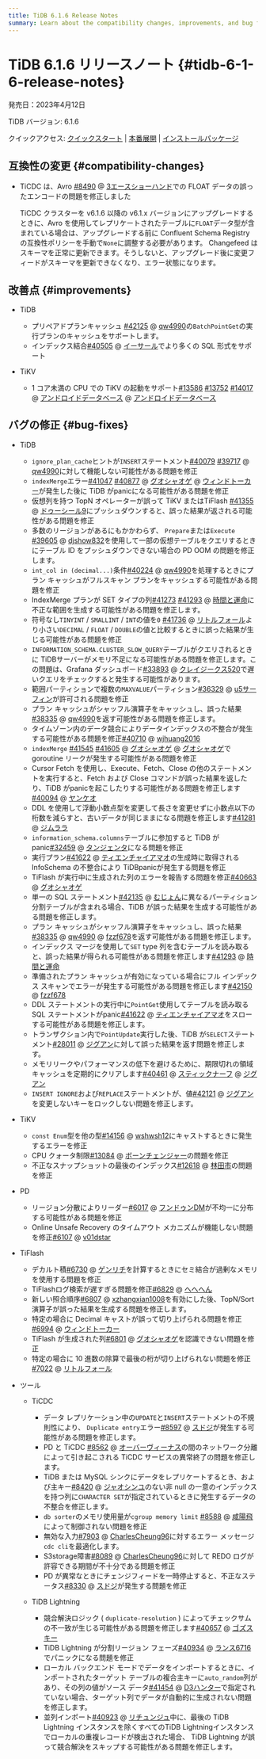 ```yaml
---
title: TiDB 6.1.6 Release Notes
summary: Learn about the compatibility changes, improvements, and bug fixes in TiDB 6.1.6.
---
```


# TiDB 6.1.6 リリースノート {#tidb-6-1-6-release-notes}

発売日：2023年4月12日

TiDB バージョン: 6.1.6

クイックアクセス: [クイックスタート](https://docs.pingcap.com/tidb/v6.1/quick-start-with-tidb) | [本番展開](https://docs.pingcap.com/tidb/v6.1/production-deployment-using-tiup) | [インストールパッケージ](https://www.pingcap.com/download/?version=v6.1.6#version-list)

## 互換性の変更 {#compatibility-changes}

-   TiCDC は、Avro [#8490](https://github.com/pingcap/tiflow/issues/8490) @ [3エースショーハンド](https://github.com/3AceShowHand)での FLOAT データの誤ったエンコードの問題を修正しました

    TiCDC クラスターを v6.1.6 以降の v6.1.x バージョンにアップグレードするときに、Avro を使用してレプリケートされたテーブルに`FLOAT`データ型が含まれている場合は、アップグレードする前に Confluent Schema Registry の互換性ポリシーを手動で`None`に調整する必要があります。 Changefeed はスキーマを正常に更新できます。そうしないと、アップグレード後に変更フィードがスキーマを更新できなくなり、エラー状態になります。

## 改善点 {#improvements}

-   TiDB

    -   プリペアドプランキャッシュ [#42125](https://github.com/pingcap/tidb/issues/42125) @ [qw4990](https://github.com/qw4990)の`BatchPointGet`の実行プランのキャッシュをサポートします。
    -   インデックス結合[#40505](https://github.com/pingcap/tidb/issues/40505) @ [イーサール](https://github.com/Yisaer)でより多くの SQL 形式をサポート

-   TiKV

    -   1 コア未満の CPU での TiKV の起動をサポート[#13586](https://github.com/tikv/tikv/issues/13586) [#13752](https://github.com/tikv/tikv/issues/13752) [#14017](https://github.com/tikv/tikv/issues/14017) @ [アンドロイドデータベース](https://github.com/andreid-db) @ [アンドロイドデータベース](https://github.com/andreid-db)

## バグの修正 {#bug-fixes}

-   TiDB

    -   `ignore_plan_cache`ヒントが`INSERT`ステートメント[#40079](https://github.com/pingcap/tidb/issues/40079) [#39717](https://github.com/pingcap/tidb/issues/39717) @ [qw4990](https://github.com/qw4990)に対して機能しない可能性がある問題を修正
    -   `indexMerge`エラー[#41047](https://github.com/pingcap/tidb/issues/41047) [#40877](https://github.com/pingcap/tidb/issues/40877) @ [グオシャオゲ](https://github.com/guo-shaoge) @ [ウィンドトーカー](https://github.com/windtalker)が発生した後に TiDB がpanicになる可能性がある問題を修正
    -   仮想列を持つ TopN オペレーターが誤って TiKV またはTiFlash [#41355](https://github.com/pingcap/tidb/issues/41355) @ [ドゥーシール9](https://github.com/Dousir9)にプッシュダウンすると、誤った結果が返される可能性がある問題を修正
    -   多数のリージョンがあるにもかかわらず、 `Prepare`または`Execute` [#39605](https://github.com/pingcap/tidb/issues/39605) @ [djshow832](https://github.com/djshow832)を使用して一部の仮想テーブルをクエリするときにテーブル ID をプッシュダウンできない場合の PD OOM の問題を修正します。
    -   `int_col in (decimal...)`条件[#40224](https://github.com/pingcap/tidb/issues/40224) @ [qw4990](https://github.com/qw4990)を処理するときにプラン キャッシュがフルスキャン プランをキャッシュする可能性がある問題を修正
    -   IndexMerge プランが SET タイプの列[#41273](https://github.com/pingcap/tidb/issues/41273) [#41293](https://github.com/pingcap/tidb/issues/41293) @ [時間と運命](https://github.com/time-and-fate)に不正な範囲を生成する可能性がある問題を修正します。
    -   符号なし`TINYINT` / `SMALLINT` / `INT`の値を`0` [#41736](https://github.com/pingcap/tidb/issues/41736) @ [リトルフォール](https://github.com/LittleFall)より小さい`DECIMAL` / `FLOAT` / `DOUBLE`の値と比較するときに誤った結果が生じる可能性がある問題を修正
    -   `INFORMATION_SCHEMA.CLUSTER_SLOW_QUERY`テーブルがクエリされるときに TiDBサーバーがメモリ不足になる可能性がある問題を修正します。この問題は、Grafana ダッシュボード[#33893](https://github.com/pingcap/tidb/issues/33893) @ [クレイジークス520](https://github.com/crazycs520)で遅いクエリをチェックすると発生する可能性があります。
    -   範囲パーティションで複数の`MAXVALUE`パーティション[#36329](https://github.com/pingcap/tidb/issues/36329) @ [u5サーフィン](https://github.com/u5surf)が許可される問題を修正
    -   プラン キャッシュがシャッフル演算子をキャッシュし、誤った結果[#38335](https://github.com/pingcap/tidb/issues/38335) @ [qw4990](https://github.com/qw4990)を返す可能性がある問題を修正します。
    -   タイムゾーン内のデータ競合によりデータインデックスの不整合が発生する可能性がある問題を修正[#40710](https://github.com/pingcap/tidb/issues/40710) @ [wjhuang2016](https://github.com/wjhuang2016)
    -   `indexMerge` [#41545](https://github.com/pingcap/tidb/issues/41545) [#41605](https://github.com/pingcap/tidb/issues/41605) @ [グオシャオゲ](https://github.com/guo-shaoge) @ [グオシャオゲ](https://github.com/guo-shaoge)で goroutine リークが発生する可能性がある問題を修正
    -   Cursor Fetch を使用し、Execute、Fetch、Close の他のステートメントを実行すると、Fetch および Close コマンドが誤った結果を返したり、TiDB がpanicを起こしたりする可能性がある問題を修正します[#40094](https://github.com/pingcap/tidb/issues/40094) @ [ヤンケオ](https://github.com/YangKeao)
    -   DDL を使用して浮動小数点型を変更して長さを変更せずに小数点以下の桁数を減らすと、古いデータが同じままになる問題を修正します[#41281](https://github.com/pingcap/tidb/issues/41281) @ [ジムララ](https://github.com/zimulala)
    -   `information_schema.columns`テーブルに参加すると TiDB がpanic[#32459](https://github.com/pingcap/tidb/issues/32459) @ [タンジェンタ](https://github.com/tangenta)になる問題を修正
    -   実行プラン[#41622](https://github.com/pingcap/tidb/issues/41622) @ [ティエンチャイアマオ](https://github.com/tiancaiamao)の生成時に取得される InfoSchema の不整合により TiDBpanicが発生する問題を修正
    -   TiFlash が実行中に生成された列のエラーを報告する問題を修正[#40663](https://github.com/pingcap/tidb/issues/40663) @ [グオシャオゲ](https://github.com/guo-shaoge)
    -   単一の SQL ステートメント[#42135](https://github.com/pingcap/tidb/issues/42135) @ [むじょん](https://github.com/mjonss)に異なるパーティション分割テーブルが含まれる場合、TiDB が誤った結果を生成する可能性がある問題を修正します。
    -   プラン キャッシュがシャッフル演算子をキャッシュし、誤った結果[#38335](https://github.com/pingcap/tidb/issues/38335) @ [qw4990](https://github.com/qw4990) @ [fzzf678](https://github.com/fzzf678)を返す可能性がある問題を修正します。
    -   インデックス マージを使用して`SET` type 列を含むテーブルを読み取ると、誤った結果が得られる可能性がある問題を修正します[#41293](https://github.com/pingcap/tidb/issues/41293) @ [時間と運命](https://github.com/time-and-fate)
    -   準備されたプラン キャッシュが有効になっている場合にフル インデックス スキャンでエラーが発生する可能性がある問題を修正します[#42150](https://github.com/pingcap/tidb/issues/42150) @ [fzzf678](https://github.com/fzzf678)
    -   DDL ステートメントの実行中に`PointGet`使用してテーブルを読み取る SQL ステートメントがpanic[#41622](https://github.com/pingcap/tidb/issues/41622) @ [ティエンチャイアマオ](https://github.com/tiancaiamao)をスローする可能性がある問題を修正します。
    -   トランザクション内で`PointUpdate`実行した後、TiDB が`SELECT`ステートメント[#28011](https://github.com/pingcap/tidb/issues/28011) @ [ジグアン](https://github.com/zyguan)に対して誤った結果を返す問題を修正します。
    -   メモリリークやパフォーマンスの低下を避けるために、期限切れの領域キャッシュを定期的にクリアします[#40461](https://github.com/pingcap/tidb/issues/40461) @ [スティックナーフ](https://github.com/sticnarf) @ [ジグアン](https://github.com/zyguan)
    -   `INSERT IGNORE`および`REPLACE`ステートメントが、値[#42121](https://github.com/pingcap/tidb/issues/42121) @ [ジグアン](https://github.com/zyguan)を変更しないキーをロックしない問題を修正します。

-   TiKV

    -   `const Enum`型を他の型[#14156](https://github.com/tikv/tikv/issues/14156) @ [wshwsh12](https://github.com/wshwsh12)にキャストするときに発生するエラーを修正
    -   CPU クォータ制限[#13084](https://github.com/tikv/tikv/issues/13084) @ [ボーンチェンジャー](https://github.com/BornChanger)の問題を修正
    -   不正なスナップショットの最後のインデックス[#12618](https://github.com/tikv/tikv/issues/12618) @ [林田市](https://github.com/LintianShi)の問題を修正

-   PD

    -   リージョン分散によりリーダー[#6017](https://github.com/tikv/pd/issues/6017) @ [フンドゥンDM](https://github.com/HunDunDM)が不均一に分布する可能性がある問題を修正
    -   Online Unsafe Recovery のタイムアウト メカニズムが機能しない問題を修正[#6107](https://github.com/tikv/pd/issues/6107) @ [v01dstar](https://github.com/v01dstar)

-   TiFlash

    -   デカルト積[#6730](https://github.com/pingcap/tiflash/issues/6730) @ [ゲンリチ](https://github.com/gengliqi)を計算するときにセミ結合が過剰なメモリを使用する問題を修正
    -   TiFlashログ検索が遅すぎる問題を修正[#6829](https://github.com/pingcap/tiflash/issues/6829) @ [へへへん](https://github.com/hehechen)
    -   新しい照合順序[#6807](https://github.com/pingcap/tiflash/issues/6807) @ [xzhangxian1008](https://github.com/xzhangxian1008)を有効にした後、TopN/Sort 演算子が誤った結果を生成する問題を修正します。
    -   特定の場合に Decimal キャストが誤って切り上げられる問題を修正[#6994](https://github.com/pingcap/tiflash/issues/6994) @ [ウィンドトーカー](https://github.com/windtalker)
    -   TiFlash が生成された列[#6801](https://github.com/pingcap/tiflash/issues/6801) @ [グオシャオゲ](https://github.com/guo-shaoge)を認識できない問題を修正
    -   特定の場合に 10 進数の除算で最後の桁が切り上げられない問題を修正[#7022](https://github.com/pingcap/tiflash/issues/7022) @ [リトルフォール](https://github.com/LittleFall)

-   ツール

    -   TiCDC

        -   データ レプリケーション中の`UPDATE`と`INSERT`ステートメントの不規則性により、 `Duplicate entry`エラー[#8597](https://github.com/pingcap/tiflow/issues/8597) @ [スドジ](https://github.com/sdojjy)が発生する可能性がある問題を修正します。
        -   PD と TiCDC [#8562](https://github.com/pingcap/tiflow/issues/8562) @ [オーバーヴィーナス](https://github.com/overvenus)の間のネットワーク分離によって引き起こされる TiCDC サービスの異常終了の問題を修正します。
        -   TiDB または MySQL シンクにデータをレプリケートするとき、および主キー[#8420](https://github.com/pingcap/tiflow/issues/8420) @ [ジャオシンユ](https://github.com/zhaoxinyu)のない非 null の一意のインデックスを持つ列に`CHARACTER SET`が指定されているときに発生するデータの不整合を修正します。
        -   `db sorter`のメモリ使用量が`cgroup memory limit` [#8588](https://github.com/pingcap/tiflow/issues/8588) @ [咸陽飛](https://github.com/amyangfei)によって制御されない問題を修正
        -   無効な入力[#7903](https://github.com/pingcap/tiflow/issues/7903) @ [CharlesCheung96](https://github.com/CharlesCheung96)に対するエラー メッセージ`cdc cli`を最適化します。
        -   S3storage障害[#8089](https://github.com/pingcap/tiflow/issues/8089) @ [CharlesCheung96](https://github.com/CharlesCheung96)に対して REDO ログが許容できる期間が不十分である問題を修正
        -   PD が異常なときにチェンジフィードを一時停止すると、不正なステータス[#8330](https://github.com/pingcap/tiflow/issues/8330) @ [スドジ](https://github.com/sdojjy)が発生する問題を修正

    -   TiDB Lightning

        -   競合解決ロジック ( `duplicate-resolution` ) によってチェックサムの不一致が生じる可能性がある問題を修正します[#40657](https://github.com/pingcap/tidb/issues/40657) @ [ゴズスキー](https://github.com/gozssky)
        -   TiDB Lightning が分割リージョン フェーズ[#40934](https://github.com/pingcap/tidb/issues/40934) @ [ランス6716](https://github.com/lance6716)でパニックになる問題を修正
        -   ローカル バックエンド モードでデータをインポートするときに、インポートされたターゲット テーブルの複合主キーに`auto_random`列があり、その列の値がソース データ[#41454](https://github.com/pingcap/tidb/issues/41454) @ [D3ハンター](https://github.com/D3Hunter)で指定されていない場合、ターゲット列でデータが自動的に生成されない問題を修正します。
        -   並列インポート[#40923](https://github.com/pingcap/tidb/issues/40923) @ [リチュンジュ](https://github.com/lichunzhu)中に、最後の TiDB Lightning インスタンスを除くすべてのTiDB Lightningインスタンスでローカルの重複レコードが検出された場合、 TiDB Lightning が誤って競合解決をスキップする可能性がある問題を修正します。
